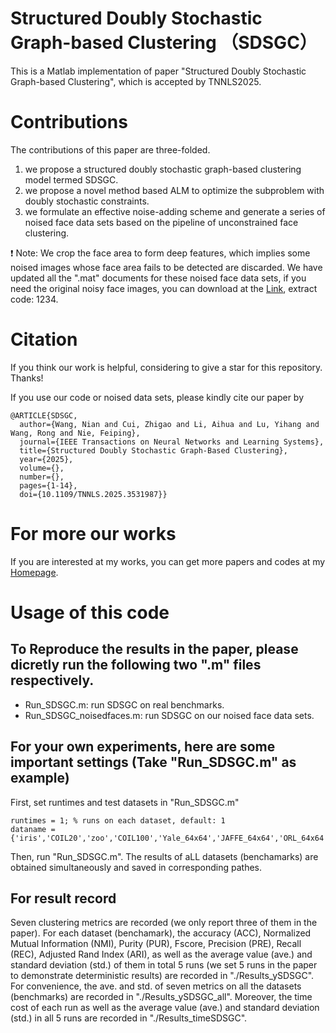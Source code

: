 # Structured Doubly Stochastic Graph-based Clustering （SDSGC）
This is a Matlab implementation of  paper "Structured Doubly Stochastic Graph-based Clustering", which is accepted by TNNLS2025. 

# Contributions
The contributions of this paper are three-folded.
1) we propose a structured doubly stochastic graph-based clustering model termed SDSGC.
2) we propose a novel method based ALM to optimize the subproblem with doubly stochastic constraints.
3) we formulate an effective noise-adding scheme and generate a series of noised face data sets based on the pipeline of unconstrained face clustering.

:exclamation: Note: We crop the face area to form deep features, which implies some noised images whose face area fails to be detected are discarded. We have updated all the ".mat" documents for these noised face data sets, if you need the original noisy face images, you can download at the [Link](https://pan.baidu.com/s/1GQAp8JUowrvkDIYBOqhPNw?pwd=1234), extract code: 1234.

# Citation
If you think our work is helpful,  considering to give a star for this repository. Thanks!

If you use our code or noised data sets, please kindly cite our paper by
```
@ARTICLE{SDSGC,
  author={Wang, Nian and Cui, Zhigao and Li, Aihua and Lu, Yihang and Wang, Rong and Nie, Feiping},
  journal={IEEE Transactions on Neural Networks and Learning Systems}, 
  title={Structured Doubly Stochastic Graph-Based Clustering}, 
  year={2025},
  volume={},
  number={},
  pages={1-14},
  doi={10.1109/TNNLS.2025.3531987}}
```
# For more our works
If you are interested at my works, you can get more papers and codes at my [Homepage](https://nianwang-hjjgcdx.github.io/).

# Usage of this code

## To Reproduce  the results in the paper, please dicretly run the following two ".m" files respectively.
* Run_SDSGC.m: run  SDSGC on real benchmarks.
* Run_SDSGC_noisedfaces.m: run SDSGC on our noised face data sets.
  
##  For your own experiments, here are some important settings (Take "Run_SDSGC.m" as example)
First, set runtimes and test datasets in "Run_SDSGC.m" 
```
runtimes = 1; % runs on each dataset, default: 1
dataname = {'iris','COIL20','zoo','COIL100','Yale_64x64','JAFFE_64x64','ORL_64x64','CASIA_64x64'}; 
```
Then, run  "Run_SDSGC.m".  The results of aLL datasets (benchamarks) are obtained simultaneously and saved in corresponding pathes.
## For result record
Seven clustering metrics are recorded (we only report three of them in the paper). For each dataset (benchamark), the accuracy (ACC), Normalized Mutual Information (NMI), Purity (PUR), Fscore, Precision (PRE), Recall (REC), Adjusted Rand Index (ARI), as well as  the average value (ave.) and standard deviation (std.) of them in total 5 runs  (we set 5 runs in the paper to demonstrate deterministic results) are recorded in "./Results_ySDSGC". For convenience,  the ave. and std. of seven metrics on all the datasets (benchmarks) are recorded in "./Results_ySDSGC_all". Moreover, the time cost of each run as well as the average value (ave.) and standard deviation (std.) in all 5 runs are recorded in "./Results_timeSDSGC".

